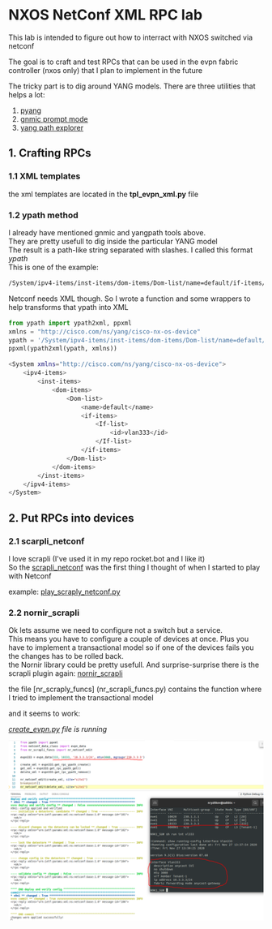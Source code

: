 # NXOS NetConf XML RPC lab

This lab is intended to figure out how to interract with NXOS switched via netconf

The goal is to craft and test RPCs that can be used in the evpn fabric controller (nxos only) that I plan to implement in the future


The tricky part is to dig around YANG models. There are three utilities that helps a lot:  
1. [pyang](https://github.com/mbj4668/pyang)
2. [gnmic prompt mode](https://gnmic.kmrd.dev/advanced/prompt_suggestions/)
3. [yang path explorer](https://github.com/hellt/yangpath)




## 1. Crafting RPCs

### 1.1 XML templates

the xml templates are located in the **tpl_evpn_xml.py** file

### 1.2 ypath method

I already have mentioned gnmic and yangpath tools above.   
They are pretty usefull to dig inside the particular YANG model  
The result is a path-like string separated with slashes. I called this format *ypath*  
This is one of the example:  
```bash
/System/ipv4-items/inst-items/dom-items/Dom-list/name=default/if-items/If-list/id=vlan333
```
Netconf needs XML though. So I wrote a function and some wrappers to help transforms that ypath into XML
```python
from ypath import ypath2xml, ppxml
xmlns = "http://cisco.com/ns/yang/cisco-nx-os-device"
ypath = '/System/ipv4-items/inst-items/dom-items/Dom-list/name=default/if-items/If-list/id=vlan333'
ppxml(ypath2xml(ypath, xmlns))
```
```bash
<System xmlns="http://cisco.com/ns/yang/cisco-nx-os-device">
    <ipv4-items>
        <inst-items>
            <dom-items>
                <Dom-list>
                    <name>default</name>
                    <if-items>
                        <If-list>
                            <id>vlan333</id>
                        </If-list>
                    </if-items>
                </Dom-list>
            </dom-items>
        </inst-items>
    </ipv4-items>
</System>
```


## 2. Put RPCs into devices

### 2.1 scarpli_netconf

I love scrapli (I've used it in my repo rocket.bot and I like it)  
So the [scrapli_netconf](https://github.com/scrapli/scrapli_netconf) was the first thing I thought of when I started to play with Netconf

example: [play_scraply_netconf.py](play_scraply_netconf.py)

### 2.2 nornir_scrapli

Ok lets assume we need to configure not a switch but a service.  
This means you have to configure a couple of devices at once. Plus you have to implement a transactional model so if one of the devices fails you the changes has to be rolled back.  
the Nornir library could be pretty usefull. And surprise-surprise there is the scrapli plugin again: [nornir_scrapli](https://github.com/scrapli/nornir_scrapli)

the file [nr_scraply_funcs] (nr_scrapli_funcs.py) contains the function where I tried to implement the transactional model

and it seems to work:

*[create_evpn.py](create_evpn.py) file is running*

![](img/evpn_with_netconf.png)
